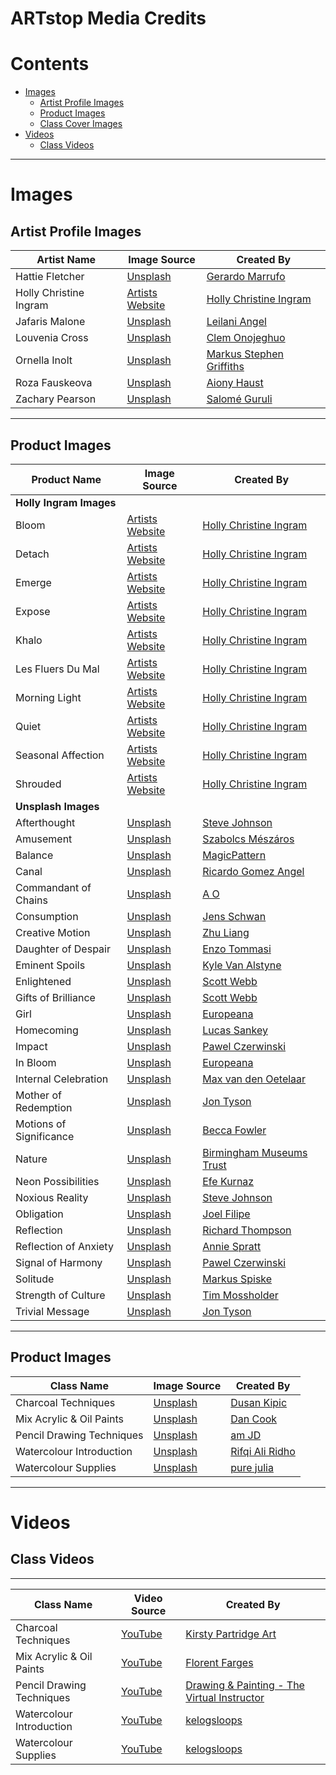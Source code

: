 # ARTstop Media Credits

# Contents
+ [Images](#images)
  + [Artist Profile Images](#artist-profile-images)
  + [Product Images](#product-images)
  + [Class Cover Images](#product-images)
+ [Videos](#videos)
  + [Class Videos](#class-videos)

---
# Images
## Artist Profile Images

| Artist Name              | Image Source                                            | Created By  |
| ------------------------ |---------------------------------------------------------| ------------|
| Hattie Fletcher          | [Unsplash](https://unsplash.com/photos/UBA06UPiVaw)     | [Gerardo Marrufo](https://unsplash.com/@sirmarrufo) |
| Holly Christine Ingram   | [Artists Website](https://hollyartist.com/about)        | [Holly Christine Ingram](https://hollyartist.com/about) |
| Jafaris Malone           | [Unsplash](https://unsplash.com/photos/K84vnnzxmTQ)     | [Leilani Angel](https://unsplash.com/@leilaniangel) |
| Louvenia Cross           | [Unsplash](https://unsplash.com/photos/FbTOrJ2G8KI)     | [Clem Onojeghuo](https://unsplash.com/@clemono) |
| Ornella Inolt            | [Unsplash](https://unsplash.com/photos/MtSF6U6gy2Q)     | [Markus Stephen Griffiths](https://unsplash.com/@markusstephengriffiths) |
| Roza Fauskeova           | [Unsplash](https://unsplash.com/photos/3TLl_97HNJo)     | [Aiony Haust](https://unsplash.com/@aiony) |
| Zachary Pearson          | [Unsplash](https://unsplash.com/photos/6GgCyNnF6Zs)     | [Salomé Guruli](https://unsplash.com/@sguruli) |

---
## Product Images

| Product Name         | Image Source                                                      | Created By                 |
| ---------------------|-------------------------------------------------------------------| ---------------------------|
| **Holly Ingram Images**  | 
| Bloom                | [Artists Website](https://hollyartist.com/prints-1/bloom)         | [Holly Christine Ingram](https://hollyartist.com) |
| Detach               | [Artists Website](https://hollyartist.com/prints-1/expose-print-ar2c4) | [Holly Christine Ingram](https://hollyartist.com) |
| Emerge               | [Artists Website](https://hollyartist.com/prints-1/2020/5/2/ezn9i84avd9onno038gjllihgsvffa)  | [Holly Christine Ingram](https://hollyartist.com) |
| Expose               | [Artists Website](https://hollyartist.com/prints-1/expose-print)  | [Holly Christine Ingram](https://hollyartist.com) |
| Khalo                | [Artists Website](https://hollyartist.com/prints-1/o2h8hfxedmu0n93vn65rpzgba6ars6)  | [Holly Christine Ingram](https://hollyartist.com) |
| Les Fluers Du Mal    | [Artists Website](https://hollyartist.com/prints-1/les-fleurs-du-mal-a3-print) | [Holly Christine Ingram](https://hollyartist.com) |
| Morning Light        | [Artists Website](https://hollyartist.com/prints-1/vhgttih1zfad9mtbx311zpuiqjajl2)  | [Holly Christine Ingram](https://hollyartist.com) |
| Quiet                | [Artists Website](https://hollyartist.com/prints-1/quiet-a3-print) | [Holly Christine Ingram](https://hollyartist.com) |
| Seasonal Affection   | [Artists Website](https://hollyartist.com/prints-1/expose-print-ar2c4-7ralf)   | [Holly Christine Ingram](https://hollyartist.com) |
| Shrouded             | [Artists Website](https://hollyartist.com/prints-1/shrouded-a3-mounted-print)  | [Holly Christine Ingram](https://hollyartist.com) |
| **Unsplash Images**  | 
| Afterthought         | [Unsplash](https://unsplash.com/photos/BcHlauG7aSc)     | [Steve Johnson](https://unsplash.com/@steve_j) |
| Amusement            | [Unsplash](https://unsplash.com/photos/Vlq1B51Jjx8)     | [Szabolcs Mészáros](https://unsplash.com/@sewasabi) |
| Balance              | [Unsplash](https://unsplash.com/photos/ixxjruC7Gg4)     | [MagicPattern](https://unsplash.com/@magicpattern) |
| Canal                | [Unsplash](https://unsplash.com/photos/BrSFpu4CDdY)     | [Ricardo Gomez Angel](https://unsplash.com/@rgaleria) |
| Commandant of Chains | [Unsplash](https://unsplash.com/photos/GfQEdpIkkuw)     | [A O](https://unsplash.com/@jimla) |
| Consumption          | [Unsplash](https://unsplash.com/photos/7-TyF05u5Ww)     | [Jens Schwan](https://unsplash.com/@theclubmap) |
| Creative Motion      | [Unsplash](https://unsplash.com/photos/Yk5ylXGLmf8)     | [Zhu Liang](https://unsplash.com/@zhuliang7) |
| Daughter of Despair  | [Unsplash](https://unsplash.com/photos/wlxJ4idMTUk)     | [Enzo Tommasi](https://unsplash.com/@11x11) |
| Eminent Spoils       | [Unsplash](https://unsplash.com/photos/BeQMfMegXIk)     | [Kyle Van Alstyne](https://unsplash.com/@kva_images) |
| Enlightened          | [Unsplash](https://unsplash.com/photos/INeZJfQxMLE)     | [Scott Webb](https://unsplash.com/@scottwebb) |
| Gifts of Brilliance  | [Unsplash](https://unsplash.com/photos/RjQVe3h1YoM)     | [Scott Webb](https://unsplash.com/@scottwebb) |
| Girl                 | [Unsplash](https://unsplash.com/photos/VsnDYMWollM)     | [Europeana](https://unsplash.com/@europeana) |
| Homecoming           | [Unsplash](https://unsplash.com/photos/WM6Rj6yITvs)     | [Lucas Sankey](https://unsplash.com/@lucassankey) |
| Impact               | [Unsplash](https://unsplash.com/photos/fOXvuWswMDs)     | [Pawel Czerwinski](https://unsplash.com/@pawel_czerwinski) |
| In Bloom             | [Unsplash](https://unsplash.com/photos/YIfFVwDcgu8)     | [Europeana](https://unsplash.com/@europeana) |
| Internal Celebration | [Unsplash](https://unsplash.com/photos/26GffjN9B0o)     | [Max van den Oetelaar](https://unsplash.com/@maxvdo) |
| Mother of Redemption | [Unsplash](https://unsplash.com/photos/MXZPlnkdkxo)     | [Jon Tyson](https://unsplash.com/@jontyson) |
| Motions of Significance | [Unsplash](https://unsplash.com/photos/fF-58Sec1ls)  | [Becca Fowler](https://unsplash.com/@rfowle8) |
| Nature               | [Unsplash](https://unsplash.com/photos/GJHAB0gxvtg)     | [Birmingham Museums Trust](https://unsplash.com/@birminghammuseumstrust) |
| Neon Possibilities   | [Unsplash](https://unsplash.com/photos/RnCPiXixooY)     | [Efe Kurnaz](https://unsplash.com/@efekurnaz) |
| Noxious Reality      | [Unsplash](https://unsplash.com/photos/eVaxJVA2zHI)     | [Steve Johnson](https://unsplash.com/@steve_j) |
| Obligation           | [Unsplash](https://unsplash.com/photos/QwoNAhbmLLo)     | [Joel Filipe](https://unsplash.com/@joelfilip) |
| Reflection           | [Unsplash](https://unsplash.com/photos/PnMCRBRajFw)     | [Richard Thompson](https://unsplash.com/@bigchungus64) |
| Reflection of Anxiety | [Unsplash](https://unsplash.com/photos/lfZXE2HCTvo)    | [Annie Spratt](https://unsplash.com/@anniespratt) |
| Signal of Harmony    | [Unsplash](https://unsplash.com/photos/3k9PGKWt7ik)     | [Pawel Czerwinski](https://unsplash.com/@pawel_czerwinski) |
| Solitude             | [Unsplash](https://unsplash.com/photos/k0rVudBoB4c)     | [Markus Spiske](https://unsplash.com/@markusspiske) |
| Strength of Culture  | [Unsplash](https://unsplash.com/photos/zs-PAgqgenQ)     | [Tim Mossholder](https://unsplash.com/@timmossholder) |
| Trivial Message      | [Unsplash](https://unsplash.com/photos/9sR0K4D1gNQ)     | [Jon Tyson](https://unsplash.com/@jontyson) |

---
## Product Images

| Class Name                | Image Source                                          | Created By                 |
| --------------------------|-------------------------------------------------------| ---------------------------|
| Charcoal Techniques       | [Unsplash](https://unsplash.com/photos/pyMbXQhPK0k)   | [Dusan Kipic](https://unsplash.com/@kipic) |
| Mix Acrylic & Oil Paints  | [Unsplash](https://unsplash.com/photos/KtQSnF8GNcc)   | [Dan Cook](https://unsplash.com/@dan_scape) |
| Pencil Drawing Techniques | [Unsplash](https://unsplash.com/photos/czXd0HQiHx0)   | [am JD](https://unsplash.com/@amjd159) |
| Watercolour Introduction  | [Unsplash](https://unsplash.com/photos/VlXlW77swwY)   | [Rifqi Ali Ridho](https://unsplash.com/@rifqialiridho) |
| Watercolour Supplies      | [Unsplash](https://unsplash.com/photos/Z1JEC3NxDE0)   | [pure julia](https://unsplash.com/@purejulia) |

---
# Videos
## Class Videos
---

| Class Name                | Video Source                                               | Created By                 |
| --------------------------|------------------------------------------------------------| ---------------------------|
| Charcoal Techniques       | [YouTube](https://www.youtube.com/watch?v=iZC30xwJLZg)     | [Kirsty Partridge Art](https://www.youtube.com/channel/UCSl51TSNCxLQJqLTQp0B6Cg) |
| Mix Acrylic & Oil Paints  | [YouTube](https://www.youtube.com/watch?v=BOECqVGiG5s)     | [Florent Farges](https://www.youtube.com/channel/UC5_awWGxcl0jQmVWfd_kJLQ) |
| Pencil Drawing Techniques | [YouTube](https://www.youtube.com/watch?v=DaxL4gYwUrU&t=1s)| [Drawing & Painting - The Virtual Instructor](https://www.youtube.com/channel/UCULpiAa8nIl_e68y59VYjHQ) |
| Watercolour Introduction  | [YouTube](https://www.youtube.com/watch?v=1Fgkwcym4j4)     | [kelogsloops](https://www.youtube.com/channel/UC_9ObjTaq4kIvuVCJgHPPRw) |
| Watercolour Supplies      | [YouTube](https://www.youtube.com/watch?v=Vpar-ZWAgWY)     | [kelogsloops](https://www.youtube.com/channel/UC_9ObjTaq4kIvuVCJgHPPRw) |



